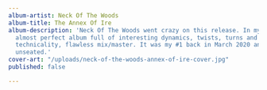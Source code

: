 ```yaml
---
album-artist: Neck Of The Woods
album-title: The Annex Of Ire
album-description: 'Neck Of The Woods went crazy on this release. In my opinion, an
  almost perfect album full of interesting dynamics, twists, turns and chaos. Brutal
  technicality, flawless mix/master. It was my #1 back in March 2020 and was never
  unseated.'
cover-art: "/uploads/neck-of-the-woods-annex-of-ire-cover.jpg"
published: false

---
```

